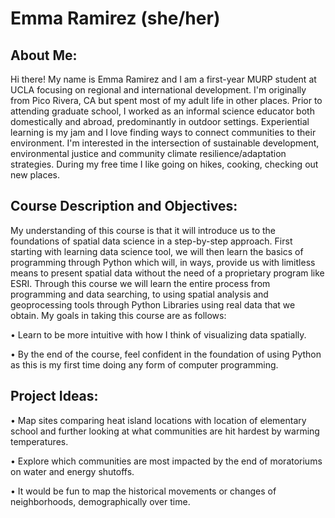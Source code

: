 # Emma Ramirez (she/her)
## About Me:
 Hi there! My name is Emma Ramirez and I am a first-year MURP student at UCLA focusing on regional and international development. I'm originally from Pico Rivera, CA but spent most of my adult life in other places. Prior to attending graduate school, I worked as an informal science educator both domestically and abroad, predominantly in outdoor settings. Experiential learning is my jam and I love finding ways to connect communities to their environment. I'm interested in the intersection of sustainable development, environmental justice and community climate resilience/adaptation strategies. During my free time I like going on hikes, cooking, checking out new places.
## Course Description and Objectives:
My understanding of this course is that it will introduce us to the foundations of spatial data science in a step-by-step approach. First starting with learning data science tool, we will then learn the basics of programming through Python which will, in ways, provide us with limitless means to present spatial data without the need of a proprietary program like ESRI. Through this course we will learn the entire process from programming and data searching, to using spatial analysis and geoprocessing tools through Python Libraries using real data that we obtain. My goals in taking this course are as follows:

•	Learn to be more intuitive with how I think of visualizing data spatially.

•	By the end of the course, feel confident in the foundation of using Python as this is my first time doing any form of computer programming.
## Project Ideas:
•	Map sites comparing heat island locations with location of elementary school and further looking at what communities are hit hardest by warming temperatures.

•	Explore which communities are most impacted by the end of moratoriums on water and energy shutoffs.  

•	It would be fun to map the historical movements or changes of neighborhoods, demographically over time.
